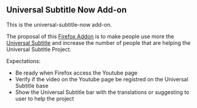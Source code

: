 Universal Subtitle Now Add-on
------------------------------------------

This is the universal-subtitle-now add-on.

The proposal of this [Firefox Addon] is to make people use more the [Universal Subtitle] and increase the number of people that are helping the Universal Subtitle Project.

[firefox addon]: http://en.wikipedia.org/wiki/Add-on_%28Mozilla%29
[universal subtitle]: http://www.universalsubtitles.org/

Expectations:

  - Be ready when Firefox access the Youtube page
  - Verify if the video on the Youtube page be registred on the Universal Subtitle base
  - Show the Universal Subtitle bar with the translations or suggesting to user to help the project